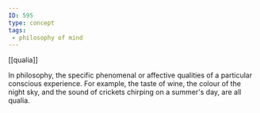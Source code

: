 ```yaml
---
ID: 595
type: concept
tags: 
 - philosophy of mind
---
```


[[qualia]]

 In philosophy, the
specific phenomenal or affective qualities of a particular conscious
experience. For example, the taste of wine, the colour of the night sky,
and the sound of crickets chirping on a summer's day, are all qualia.
